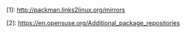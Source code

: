 \[1]: http://packman.links2linux.org/mirrors

\[2]: https://en.opensuse.org/Additional_package_repositories

